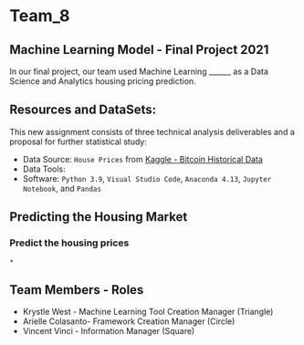 # Team_8

## Machine Learning Model - Final Project 2021

In our final project, our team used Machine Learning ______ as a Data Science and Analytics housing pricing prediction.

## Resources and DataSets:
This new assignment consists of three technical analysis deliverables and a proposal for further statistical study:

* Data Source: `House Prices` from [Kaggle - Bitcoin Historical Data](https://www.kaggle.com/competitions/house-prices-advanced-regression-techniques/data)
* Data Tools:  
* Software: `Python 3.9`, `Visual Studio Code`, `Anaconda 4.13`, `Jupyter Notebook`, and `Pandas` 

## Predicting the Housing Market

### Predict the housing prices 
	* 

## Team Members - Roles
 * Krystle West - Machine Learning Tool Creation Manager (Triangle)
 * Arielle Colasanto- Framework Creation Manager (Circle)
 * Vincent Vinci - Information Manager (Square)